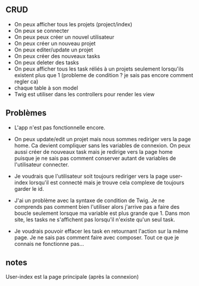 ## CRUD ##
- On peux afficher tous les projets (project/index)
- On peux se connecter
- On peux peux créer un nouvel utilisateur
- On peux créer un nouveau projet
- On peux editer/update un projet
- On peux créer des nouveaux tasks
- On peux deleter des tasks
- On peux afficher tous les task réliés à un projets seulement lorsqu'ils existent plus que 1 (probleme de condition ? je sais pas encore comment regler ca)
- chaque table à son model
- Twig est utiliser dans les controllers pour render les view

## Problèmes ##
- L'app n'est pas fonctionnelle encore.

- On peux update/edit un projet mais nous sommes rediriger vers la page home. Ca devient compliquer sans les variables de connexion. On peux aussi créer de nouveaux task mais je redirige vers la page home puisque je ne sais pas comment conserver autant de variables de l'utilisateur connecter.

- Je voudrais que l'utilisateur soit toujours rediriger vers la page user-index lorsqu'il est connecté mais je trouve cela complexe de toujours garder le id. 

- J'ai un problème avec la syntaxe de condition de Twig. Je ne comprends pas comment bien l'utiliser alors j'arrive pas a faire des boucle seulement lorsque ma variable est plus grande que 1. Dans mon site, les tasks ne s'affichent pas lorsqu'il n'existe qu'un seul task.

- Je voudrais pouvoir effacer les task en retournant l'action sur la même page. Je ne sais pas comment faire avec composer. Tout ce que je connais ne fonctionne pas...

## notes ##
User-index est la page principale (après la connexion)


